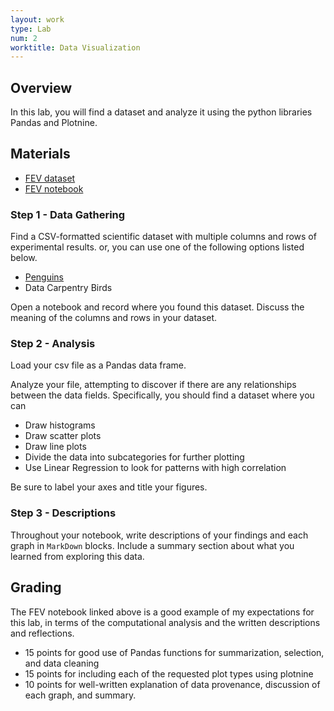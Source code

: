 ```yaml
---
layout: work
type: Lab
num: 2
worktitle: Data Visualization
---
```


## Overview

In this lab, you will find a dataset and analyze it using the python libraries
Pandas and Plotnine.

## Materials

* [FEV dataset](data/FEV.csv)
* [FEV notebook](code/FEV_Data_Analysis.ipynb)

### Step 1 - Data Gathering

Find a CSV-formatted scientific dataset with multiple columns and rows of experimental results.
or, you can use one of the following options listed below.

* [Penguins](https://github.com/allisonhorst/palmerpenguins)
* Data Carpentry Birds

Open a notebook and record where you found this dataset. Discuss the meaning of
the columns and rows in your dataset.

### Step 2 - Analysis

Load your csv file as a Pandas data frame.

Analyze your file, attempting to discover if there are any relationships
between the data fields. Specifically, you should find a dataset where you can

* Draw histograms
* Draw scatter plots
* Draw line plots
* Divide the data into subcategories for further plotting
* Use Linear Regression to look for patterns with high correlation

Be sure to label your axes and title your figures.

### Step 3 - Descriptions

Throughout your notebook, write descriptions of your findings and each graph
in `MarkDown` blocks. Include a summary section about what you learned from exploring this data.

## Grading

The FEV notebook linked above is a good example of my expectations for this lab, in terms
of the computational analysis and the written descriptions and reflections.

* 15 points for good use of Pandas functions for summarization, selection, and data cleaning
* 15 points for including each of the requested plot types using plotnine
* 10 points for well-written explanation of data provenance, discussion of each graph, and summary.
